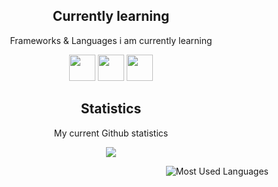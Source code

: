 <!--- 
<h2 align="center">Projects</h2>
<p align="center">My most outstanding projectss so far.</p>

| <a href="https://cyber-lounge.net" target="_blank">**Cyber Lounge**</a> | <a href="https://minebet.net" target="_blank">**Minebet Network**</a> 
| :---: | :---: |
| <img align='center' src='https://i.imgur.com/HKOcCTz.png' width="150px" height='100px'> | <img align='center' src='https://i.imgur.com/Y6T9twR.png' width="150px" height='150px'>
| <a href="https://cyber-lounge.net" target="_blank">`https://cyber-lounge.net`</a> | <a href="https://minebet.net" target="_blank">`https://minebet.net`</a>
-->

<h2 align="center">Currently learning</h2>
<p align="center">Frameworks & Languages i am currently learning</p>

<p align="center">
  <img src="https://img.shields.io/badge/Python-3776AB?style=for-the-badge&logo=python&logoColor=white" height='42px'/>
  <img src="https://img.shields.io/badge/Java-e97f00?style=for-the-badge&logo=Java&logoColor=white" height='42px'/>
  <img src="https://img.shields.io/badge/Flask-000000?style=for-the-badge&logo=flask&logoColor=white" height='42px'>
</p>

<h2 align="center">Statistics</h2>
<p align="center">My current Github statistics</p>
<p align="center">
<img src="https://github-readme-stats.vercel.app/api?username=Flairings&show_icons=true&hide_border=true&theme=dark" />
</p>

<p align="center">
<img style="float: right;" alt="Most Used Languages" src="https://github-readme-stats.vercel.app/api/top-langs/?username=Flairings&layout=compact&hide_border=true&theme=dark" />
</p>
